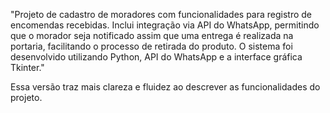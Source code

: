"Projeto de cadastro de moradores com funcionalidades para registro de encomendas recebidas. 
Inclui integração via API do WhatsApp, permitindo que o morador seja notificado assim que uma entrega é realizada na portaria, facilitando o processo de retirada do produto.
O sistema foi desenvolvido utilizando Python, API do WhatsApp e a interface gráfica Tkinter."

Essa versão traz mais clareza e fluidez ao descrever as funcionalidades do projeto.
